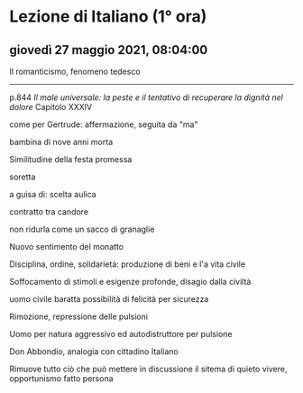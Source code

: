 # Lezione di Italiano (1° ora)

## giovedì 27 maggio 2021, 08:04:00


Il romanticismo, fenomeno tedesco

---
p.844 *Il male universale: la peste e il tentativo di recuperare la dignità nel dolore*
Capitolo XXXIV

come per Gertrude: affermazione, seguita da "ma"


bambina  di nove anni morta

Similitudine della festa promessa

soretta


a guisa di: scelta aulica

contratto tra candore 


non ridurla come un sacco di granaglie

Nuovo sentimento del monatto

Disciplina, ordine, solidarietà: produzione di beni e l'a vita civile

Soffocamento di stimoli e esigenze profonde, disagio dalla civiltà

uomo civile baratta possibilità di felicità per sicurezza

Rimozione, repressione delle pulsioni

Uomo per natura aggressivo ed autodistruttore per pulsione

Don Abbondio, analogia con cittadino Italiano

Rimuove tutto ciò che può mettere in discussione il sitema di quieto vivere, opportunismo fatto persona
<!--stackedit_data:
eyJoaXN0b3J5IjpbLTQxMTAwMDM5LDEzNTQ4ODcxMjYsNjk3OT
kwNTExLC0xMTExNTE0NzkzLDE2MTEzMDEwMTAsODU4OTcxMzc1
LDI4ODQ5MzM1NiwyODg0OTMzNTZdfQ==
-->